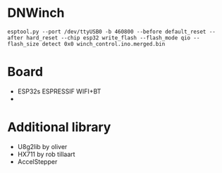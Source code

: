 # DNWinch
`esptool.py --port /dev/ttyUSB0 -b 460800 --before default_reset --after hard_reset --chip esp32 write_flash --flash_mode qio --flash_size detect 0x0 winch_control.ino.merged.bin`
# Board
- ESP32s ESPRESSIF WIFI+BT
- 
# Additional library
- U8g2lib by oliver
- HX711 by rob tillaart
- AccelStepper
